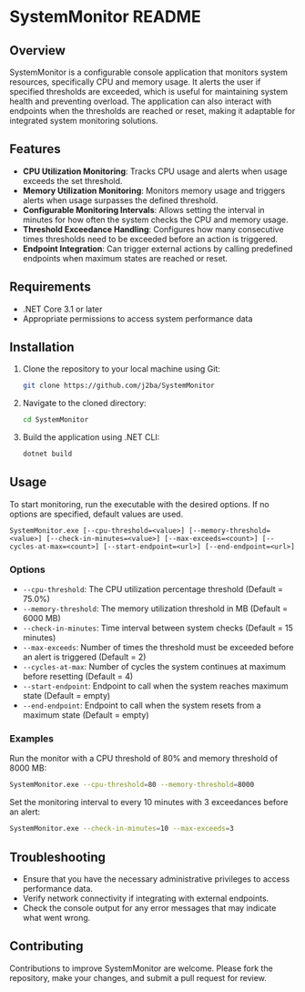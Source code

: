 # SystemMonitor README

## Overview

SystemMonitor is a configurable console application that monitors system resources, specifically CPU and memory usage. It alerts the user if specified thresholds are exceeded, which is useful for maintaining system health and preventing overload. The application can also interact with endpoints when the thresholds are reached or reset, making it adaptable for integrated system monitoring solutions.

## Features

- **CPU Utilization Monitoring**: Tracks CPU usage and alerts when usage exceeds the set threshold.
- **Memory Utilization Monitoring**: Monitors memory usage and triggers alerts when usage surpasses the defined threshold.
- **Configurable Monitoring Intervals**: Allows setting the interval in minutes for how often the system checks the CPU and memory usage.
- **Threshold Exceedance Handling**: Configures how many consecutive times thresholds need to be exceeded before an action is triggered.
- **Endpoint Integration**: Can trigger external actions by calling predefined endpoints when maximum states are reached or reset.

## Requirements

- .NET Core 3.1 or later
- Appropriate permissions to access system performance data

## Installation

1. Clone the repository to your local machine using Git:
   ```bash
   git clone https://github.com/j2ba/SystemMonitor
   ```
2. Navigate to the cloned directory:
   ```bash
   cd SystemMonitor
   ```
3. Build the application using .NET CLI:
   ```bash
   dotnet build
   ```

## Usage

To start monitoring, run the executable with the desired options. If no options are specified, default values are used.

```
SystemMonitor.exe [--cpu-threshold=<value>] [--memory-threshold=<value>] [--check-in-minutes=<value>] [--max-exceeds=<count>] [--cycles-at-max=<count>] [--start-endpoint=<url>] [--end-endpoint=<url>]
```

### Options

- `--cpu-threshold`: The CPU utilization percentage threshold (Default = 75.0%)
- `--memory-threshold`: The memory utilization threshold in MB (Default = 6000 MB)
- `--check-in-minutes`: Time interval between system checks (Default = 15 minutes)
- `--max-exceeds`: Number of times the threshold must be exceeded before an alert is triggered (Default = 2)
- `--cycles-at-max`: Number of cycles the system continues at maximum before resetting (Default = 4)
- `--start-endpoint`: Endpoint to call when the system reaches maximum state (Default = empty)
- `--end-endpoint`: Endpoint to call when the system resets from a maximum state (Default = empty)

### Examples

Run the monitor with a CPU threshold of 80% and memory threshold of 8000 MB:

```bash
SystemMonitor.exe --cpu-threshold=80 --memory-threshold=8000
```

Set the monitoring interval to every 10 minutes with 3 exceedances before an alert:

```bash
SystemMonitor.exe --check-in-minutes=10 --max-exceeds=3
```

## Troubleshooting

- Ensure that you have the necessary administrative privileges to access performance data.
- Verify network connectivity if integrating with external endpoints.
- Check the console output for any error messages that may indicate what went wrong.

## Contributing

Contributions to improve SystemMonitor are welcome. Please fork the repository, make your changes, and submit a pull request for review.
